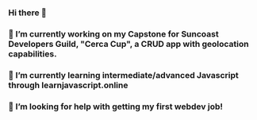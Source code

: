 ### Hi there 👋
### 🔭 I’m currently working on my Capstone for Suncoast Developers Guild, "Cerca Cup", a CRUD app with geolocation capabilities.
### 🌱 I’m currently learning intermediate/advanced Javascript through learnjavascript.online 
### 🤔 I’m looking for help with getting my first webdev job!

<!--
**jumarin22/jumarin22** is a ✨ _special_ ✨ repository because its `README.md` (this file) appears on your GitHub profile.

Here are some ideas to get you started:

- 🔭 I’m currently working on my Capstone, "CercaCup", a CRUD app with geolocation capabilities.
- 🌱 I’m currently learning Javascript trhough learnjavascript.online 
- 👯 I’m looking to collaborate on ...
- 🤔 I’m looking for help with getting my first webdev job!
- 💬 Ask me about ...
- 📫 How to reach me: ...
- 😄 Pronouns: ...
- ⚡ Fun fact: ...
-->
